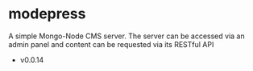 # modepress
A simple Mongo-Node CMS server. The server can be accessed via an admin panel and content can be requested via its RESTful API

* v0.0.14


